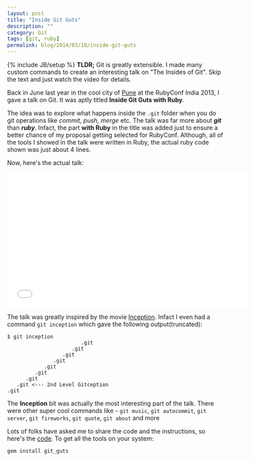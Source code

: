```yaml
---
layout: post
title: "Inside Git Guts"
description: ""
category: Git
tags: [git, ruby]
permalink: blog/2014/03/18/inside-git-guts
---
```

{% include JB/setup %}
**TLDR;** Git is greatly extensible. I made many custom commands to create an interesting talk on "The Insides of Git". Skip the text and just watch the video for details.

Back in June last year in the cool city of [Pune](http://en.wikipedia.org/wiki/Pune) at the RubyConf India 2013, I gave a talk on Git. It was aptly titled **Inside Git Guts with Ruby**.

The idea was to explore what happens inside the `.git` folder when you do git operations like *commit, push, merge* etc. The talk was far more about ***git*** than ***ruby***. Infact, the part **with Ruby** in the title was added just to ensure a better chance of my proposal getting selected for RubyConf. Although, all of the tools I showed in the talk were written in Ruby, the actual ruby code shown was just about 4 lines. 

Now, here's the actual talk: 

<iframe width="560" height="315" src="//www.youtube.com/embed/lPlwkxrG2NM" frameborder="0" allowfullscreen></iframe>


The talk was greatly inspired by the movie [Inception](http://www.imdb.com/title/tt1375666/combined). Infact I even had a command `git inception` which gave the following output(truncated):

    $ git inception                                           
                            .git
                         .git
                      .git
                   .git
                .git
             .git
          .git
       .git <--- 2nd Level Gitception
    .git

The **Inception** bit was actually the most interesting part of the talk. There were other super cool commands like - `git music`, `git autocommit`, `git server`, `git fireworks`, `git quote`, `git about` and more

Lots of folks have asked me to share the code and the instructions, so here's the [code](https://github.com/shadabahmed/git_guts). To get all the tools on your system:

    gem install git_guts
